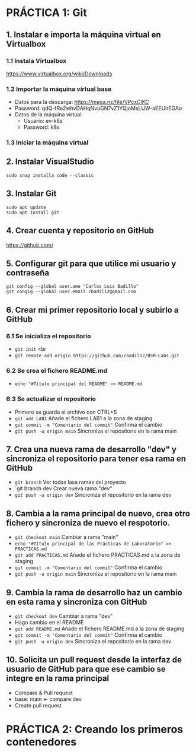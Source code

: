 # PRÁCTICA 1: Git
## 1. Instalar e importa la máquina virtual en Virtualbox
### 1.1 Instala Virtualbox
https://www.virtualbox.org/wiki/Downloads
### 1.2 Importar la máquina virtual base
 - Datos para la descarga: https://mega.nz/file/VPcxCIKC
 - Password: qdQ-fRe2whvDAHqNvuGN7vZ1YQjoMsLUW-aEEUhEGAo
 - Datos de la máquina virtual:
   - Usuario: ev-k8s
   - Password: k8s
### 1.3 Iniciar la máquina virtual

## 2. Instalar VisualStudio
`sudo snap installa code --classic`
## 3. Instalar Git
```
sudo apt update
sudo apt install git
```

## 4. Crear cuenta y repositorio en GitHub
https://github.com/
## 5. Configurar git para que utilice mi usuario y contraseña
```
git config --global user.ame "Carlos Luis Badillo"
git congig --global user.email cbadil12@gmail.com
```
## 6. Crear mi primer repositorio local y subirlo a GitHub
### 6.1 Se inicializa el repositorio
 - `git init` <br
 - `git remote add origin https://github.com/cbadil12/BSM-Labs.git`
### 6.2 Se crea el fichero README.md
 - `echo "#Título principal del README" >> README.md`
### 6.3 Se actualizar el repositorio
 - Primero se guarda el archivo con CTRL+S
 - `git add LAB1` Añade el fichero LAB1 a la zona de staging
 - `git commit -m "Comentario del commit"` Confirma el cambio
 - `git push -u origin main` Sincroniza el repositorio en la rama main
## 7. Crea una nueva rama de desarrollo "dev" y sincroniza el repositorio para tener esa rama en GitHub
 - `git branch` Ver todas lasa ramas del proyecto 
 - `git branch dev Crear nueva rama "dev"
 - `git push -u origin dev` Sincroniza el repositorio en la rama dev
## 8. Cambia a la rama principal de nuevo, crea otro fichero y sincroniza de nuevo el respotorio.
 - `git checkout main` Cambiar a rama "main"
 - `echo "#Título principal de las Prácticas de Laboratorio" >> PRACTICAS.md`
 - `git add PRACTICAS.md` Añade el fichero PRACTICAS.md a la zona de staging
 - `git commit -m "Comentario del commit"` Confirma el cambio
 - `git push -u origin main` Sincroniza el repositorio en la rama main
## 9. Cambia la rama de desarrollo haz un cambio en esta rama y sincroniza con GitHub
 - `git checkout dev` Cambiar a rama "dev"
 - Hago cambio en el README
 - `git add README.md` Añade el fichero README.md a la zona de staging
 - `git commit -m "Comentario del commit"` Confirma el cambio
 - `git push -u origin dev` Sincroniza el repositorio en la rama dev
## 10. Solicita un pull request desde la interfaz de usuario de GitHub para que ese cambio se integre en la rama principal
 - Compare & Pull request
 - base: main <- compare:dev
 - Create pull request


 # PRÁCTICA 2: Creando los primeros contenedores